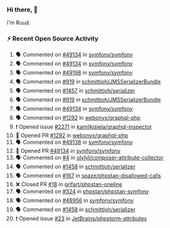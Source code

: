 ### Hi there, 👋

I'm Ruud.
 
### :zap: Recent Open Source Activity

<!--START_SECTION:activity-->
1. 🗣 Commented on [#49134](https://github.com/symfony/symfony/issues/49134) in [symfony/symfony](https://github.com/symfony/symfony)
2. 🗣 Commented on [#49134](https://github.com/symfony/symfony/issues/49134) in [symfony/symfony](https://github.com/symfony/symfony)
3. 🗣 Commented on [#49198](https://github.com/symfony/symfony/issues/49198) in [symfony/symfony](https://github.com/symfony/symfony)
4. 🗣 Commented on [#919](https://github.com/schmittjoh/JMSSerializerBundle/issues/919) in [schmittjoh/JMSSerializerBundle](https://github.com/schmittjoh/JMSSerializerBundle)
5. 🗣 Commented on [#1457](https://github.com/schmittjoh/serializer/issues/1457) in [schmittjoh/serializer](https://github.com/schmittjoh/serializer)
6. 🗣 Commented on [#919](https://github.com/schmittjoh/JMSSerializerBundle/issues/919) in [schmittjoh/JMSSerializerBundle](https://github.com/schmittjoh/JMSSerializerBundle)
7. 🗣 Commented on [#49134](https://github.com/symfony/symfony/issues/49134) in [symfony/symfony](https://github.com/symfony/symfony)
8. 🗣 Commented on [#1292](https://github.com/webonyx/graphql-php/issues/1292) in [webonyx/graphql-php](https://github.com/webonyx/graphql-php)
9. ❗️ Opened issue [#2271](https://github.com/kamilkisiela/graphql-inspector/issues/2271) in [kamilkisiela/graphql-inspector](https://github.com/kamilkisiela/graphql-inspector)
10. 💪 Opened PR [#1292](https://github.com/webonyx/graphql-php/pull/1292) in [webonyx/graphql-php](https://github.com/webonyx/graphql-php)
11. 🗣 Commented on [#49138](https://github.com/symfony/symfony/issues/49138) in [symfony/symfony](https://github.com/symfony/symfony)
12. 💪 Opened PR [#49134](https://github.com/symfony/symfony/pull/49134) in [symfony/symfony](https://github.com/symfony/symfony)
13. 🗣 Commented on [#4](https://github.com/olvlvl/composer-attribute-collector/issues/4) in [olvlvl/composer-attribute-collector](https://github.com/olvlvl/composer-attribute-collector)
14. 🗣 Commented on [#1458](https://github.com/schmittjoh/serializer/issues/1458) in [schmittjoh/serializer](https://github.com/schmittjoh/serializer)
15. 🗣 Commented on [#167](https://github.com/spaze/phpstan-disallowed-calls/issues/167) in [spaze/phpstan-disallowed-calls](https://github.com/spaze/phpstan-disallowed-calls)
16. ❌ Closed PR [#18](https://github.com/grifart/phpstan-oneline/pull/18) in [grifart/phpstan-oneline](https://github.com/grifart/phpstan-oneline)
17. 🗣 Commented on [#324](https://github.com/phpstan/phpstan-symfony/issues/324) in [phpstan/phpstan-symfony](https://github.com/phpstan/phpstan-symfony)
18. 🗣 Commented on [#48956](https://github.com/symfony/symfony/issues/48956) in [symfony/symfony](https://github.com/symfony/symfony)
19. 🗣 Commented on [#1458](https://github.com/schmittjoh/serializer/issues/1458) in [schmittjoh/serializer](https://github.com/schmittjoh/serializer)
20. ❗️ Opened issue [#23](https://github.com/JetBrains/phpstorm-attributes/issues/23) in [JetBrains/phpstorm-attributes](https://github.com/JetBrains/phpstorm-attributes)
<!--END_SECTION:activity-->
